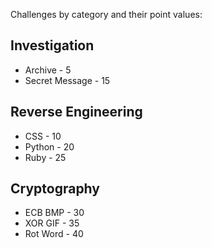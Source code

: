 Challenges by category and their point values:

## Investigation

* Archive - 5 
* Secret Message - 15

## Reverse Engineering

* CSS - 10
* Python - 20
* Ruby - 25

## Cryptography

* ECB BMP - 30
* XOR GIF - 35
* Rot Word - 40
